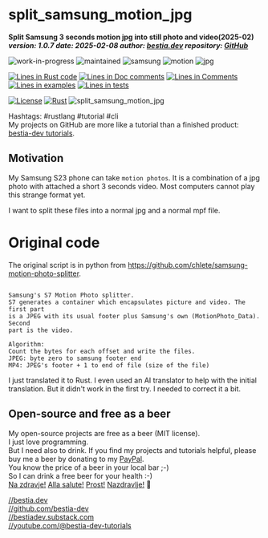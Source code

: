 [//]: # (auto_md_to_doc_comments segment start A)

# split_samsung_motion_jpg

[//]: # (auto_cargo_toml_to_md start)

**Split Samsung 3 seconds motion jpg into still photo and video(2025-02)**  
***version: 1.0.7 date: 2025-02-08 author: [bestia.dev](https://bestia.dev) repository: [GitHub](https://github.com/bestia-dev/split_samsung_motion_jpg)***

 ![work-in-progress](https://img.shields.io/badge/work_in_progress-yellow)
 ![maintained](https://img.shields.io/badge/maintained-green)
 ![samsung](https://img.shields.io/badge/samsung-orange)
 ![motion](https://img.shields.io/badge/motion-orange)
 ![jpg](https://img.shields.io/badge/jpg-orange)

[//]: # (auto_cargo_toml_to_md end)

[//]: # (auto_lines_of_code start)
[![Lines in Rust code](https://img.shields.io/badge/Lines_in_Rust-46-green.svg)]()
[![Lines in Doc comments](https://img.shields.io/badge/Lines_in_Doc_comments-2-blue.svg)]()
[![Lines in Comments](https://img.shields.io/badge/Lines_in_comments-10-purple.svg)]()
[![Lines in examples](https://img.shields.io/badge/Lines_in_examples-0-yellow.svg)]()
[![Lines in tests](https://img.shields.io/badge/Lines_in_tests-0-orange.svg)]()

[//]: # (auto_lines_of_code end)

  [![License](https://img.shields.io/badge/license-MIT-blue.svg)](https://github.com/bestia-dev/split_samsung_motion_jpg/blob/main/LICENSE)
  [![Rust](https://github.com/bestia-dev/split_samsung_motion_jpg/workflows/rust_fmt_auto_build_test/badge.svg)](https://github.com/bestia-dev/split_samsung_motion_jpg/)
 ![split_samsung_motion_jpg](https://bestia.dev/webpage_hit_counter/get_svg_image/1649120701.svg)

Hashtags: #rustlang #tutorial #cli  
My projects on GitHub are more like a tutorial than a finished product: [bestia-dev tutorials](https://github.com/bestia-dev/tutorials_rust_wasm).

## Motivation

My Samsung S23 phone can take `motion photos`. It is a combination of a jpg photo with attached a short 3 seconds video. Most computers cannot play this strange format yet.

I want to split these files into a normal jpg and a normal mpf file.

# Original code

The original script is in python from <https://github.com/chlete/samsung-motion-photo-splitter>.

```original

Samsung's S7 Motion Photo splitter.
S7 generates a container which encapsulates picture and video. The first part
is a JPEG with its usual footer plus Samsung's own (MotionPhoto_Data). Second
part is the video.

Algorithm:
Count the bytes for each offset and write the files.
JPEG: byte zero to samsung footer end
MP4: JPEG's footer + 1 to end of file (size of the file)
```

I just translated it to Rust. I even used an AI translator to help with the initial translation. But it didn't work in the first try. I needed to correct it a bit.

## Open-source and free as a beer

My open-source projects are free as a beer (MIT license).  
I just love programming.  
But I need also to drink. If you find my projects and tutorials helpful, please buy me a beer by donating to my [PayPal](https://paypal.me/LucianoBestia).  
You know the price of a beer in your local bar ;-)  
So I can drink a free beer for your health :-)  
[Na zdravje!](https://translate.google.com/?hl=en&sl=sl&tl=en&text=Na%20zdravje&op=translate) [Alla salute!](https://dictionary.cambridge.org/dictionary/italian-english/alla-salute) [Prost!](https://dictionary.cambridge.org/dictionary/german-english/prost) [Nazdravlje!](https://matadornetwork.com/nights/how-to-say-cheers-in-50-languages/) 🍻

[//bestia.dev](https://bestia.dev)  
[//github.com/bestia-dev](https://github.com/bestia-dev)  
[//bestiadev.substack.com](https://bestiadev.substack.com)  
[//youtube.com/@bestia-dev-tutorials](https://youtube.com/@bestia-dev-tutorials)  

[//]: # (auto_md_to_doc_comments segment end A)
